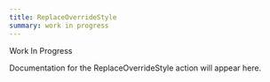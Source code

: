 ```yaml
---
title: ReplaceOverrideStyle
summary: work in progress
---
```


Work In Progress

Documentation for the ReplaceOverrideStyle action will appear here.
